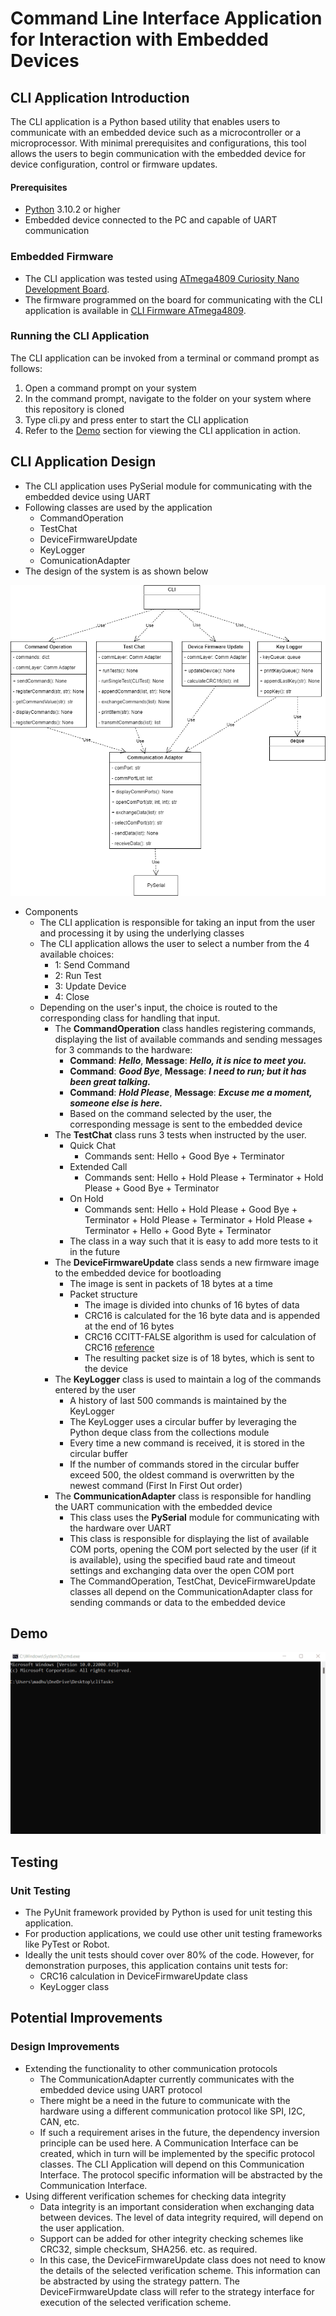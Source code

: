 # Command Line Interface Application for Interaction with Embedded Devices

## CLI Application Introduction
The CLI application is a Python based utility that enables users to communicate with an embedded device such as a microcontroller or a microprocessor. With minimal prerequisites and configurations, this tool allows the users to begin communication with the embedded device for device configuration, control or firmware updates.

#### Prerequisites
+ [Python](https://www.python.org/downloads/) 3.10.2 or higher
+ Embedded device connected to the PC and capable of UART communication
	
### Embedded Firmware
+ The CLI application was tested using [ATmega4809 Curiosity Nano Development Board](https://www.microchip.com/en-us/development-tool/DM320115).
+ The firmware programmed on the board for communicating with the CLI application is available in [CLI Firmware ATmega4809](https://github.com/MMMRepos/cli-firmware.git).

### Running the CLI Application
The CLI application can be invoked from a terminal or command prompt as follows:
1. Open a command prompt on your system
2. In the command prompt, navigate to the folder on your system where this repository is cloned
3. Type cli.py and press enter to start the CLI application
4. Refer to the [Demo](#demo) section for viewing the CLI application in action.

## CLI Application Design
+ The CLI application uses PySerial module for communicating with the embedded device using UART
+ Following classes are used by the application
  + CommandOperation
  + TestChat
  + DeviceFirmwareUpdate
  + KeyLogger
  + ComunicationAdapter
+ The design of the system is as shown below

![CLIApplication](images/CLITaskDesignImage.png)

+ Components
  + The CLI application is responsible for taking an input from the user and processing it by using the underlying classes
  + The CLI application allows the user to select a number from the 4 available choices:
    + 1: Send Command
	+ 2: Run Test
	+ 3: Update Device
	+ 4: Close
  + Depending on the user's input, the choice is routed to the corresponding class for handling that input.
	+ The **CommandOperation** class handles registering commands, displaying the list of available commands and sending messages for 3 commands to the hardware:
	  - **Command**: ***Hello***,		**Message**: ***Hello, it is nice to meet you.***
	  - **Command**: ***Good Bye***,		**Message**: ***I need to run; but it has been great talking.***
	  - **Command**: ***Hold Please***, 	**Message**: ***Excuse me a moment, someone else is here.***
	  - Based on the command selected by the user, the corresponding message is sent to the embedded device
	+ The **TestChat** class runs 3 tests when instructed by the user. 
	  - Quick Chat
	    - Commands sent: Hello + Good Bye + Terminator
	  - Extended Call
	    - Commands sent: Hello + Hold Please + Terminator + Hold Please + Good Bye + Terminator 
	  - On Hold
		- Commands sent: Hello + Hold Please + Good Bye + Terminator + Hold Please + Terminator + Hold Please + Terminator + Hello + Good Byte + Terminator
	  - The class in a way such that it is easy to add more tests to it in the future
    + The **DeviceFirmwareUpdate** class sends a new firmware image to the embedded device for bootloading
	  - The image is sent in packets of 18 bytes at a time
	  - Packet structure
	    - The image is divided into chunks of 16 bytes of data
		- CRC16 is calculated for the 16 byte data and is appended at the end of 16 bytes
		- CRC16 CCITT-FALSE algorithm is used for calculation of CRC16 [reference](https://www.lammertbies.nl/comm/info/crc-calculation#intr) 
		- The resulting packet size is of 18 bytes, which is sent to the device
	+ The **KeyLogger** class is used to maintain a log of the commands entered by the user 
	  - A history of last 500 commands is maintained by the KeyLogger
   	  - The KeyLogger uses a circular buffer by leveraging the Python deque class from the collections module
	  - Every time a new command is received, it is stored in the circular buffer
	  - If the number of commands stored in the circular buffer exceed 500, the oldest command is overwritten by the newest command (First In First Out order)
	+ The **CommunicationAdapter** class is responsible for handling the UART communication with the embedded device
	  - This class uses the **PySerial** module for communicating with the hardware over UART
	  - This class is responsible for displaying the list of available COM ports, opening the COM port selected by the user (if it is available), using the specified baud rate and timeout settings and exchanging data over the open COM port
	  - The CommandOperation, TestChat, DeviceFirmwareUpdate classes all depend on the CommunicationAdapter class for sending commands or data to the embedded device
	
## Demo
![CLIDemo.gif](images/CLIDemo.gif)

## Testing
### Unit Testing
- The PyUnit framework provided by Python is used for unit testing this application.
- For production applications, we could use other unit testing frameworks like PyTest or Robot.
- Ideally the unit tests should cover over 80% of the code. However, for demonstration purposes, this application contains unit tests for:
  - CRC16 calculation in DeviceFirmwareUpdate class
  - KeyLogger class
		
## Potential Improvements
### Design Improvements
+ Extending the functionality to other communication protocols
  + The CommunicationAdapter currently communicates with the embedded device using UART protocol
  + There might be a need in the future to communicate with the hardware using a different communication protocol like SPI, I2C, CAN, etc.
  + If such a requirement arises in the future, the dependency inversion principle can be used here. A Communication Interface can be created, which in turn will be implemented by the specific protocol classes. The CLI Application will depend on this Communication Interface. The protocol specific information will be abstracted by the Communication Interface.
+ Using different verification schemes for checking data integrity
  + Data integrity is an important consideration when exchanging data between devices. The level of data integrity required, will depend on the user application.
  + Support can be added for other integrity checking schemes like CRC32, simple checksum, SHA256. etc. as required.
  + In this case, the DeviceFirmwareUpdate class does not need to know the details of the selected verification scheme. This information can be abstracted by using the strategy pattern. The DeviceFirmwareUpdate class will refer to the strategy interface for execution of the selected verification scheme.
